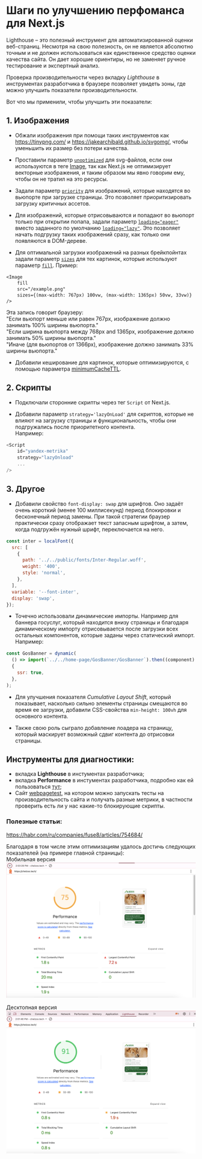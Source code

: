 # Шаги по улучшению перфоманса для Next.js

Lighthouse – это полезный инструмент для автоматизированной оценки веб-страниц. Несмотря на свою полезность, он не является абсолютно точным и не должен использоваться как единственное средство оценки качества сайта. Он дает хорошие ориентиры, но не заменяет ручное тестирование и экспертный анализ.

Проверка производительности через вкладку _Lighthouse_ в инструментах разработчика в браузере позволяет увидеть зоны, где можно улучшить показатели производительности.

Вот что мы применили, чтобы улучшить эти показатели:

## 1. Изображения

- Обжали изображения при помощи таких инструментов как https://tinypng.com/ и https://jakearchibald.github.io/svgomg/, чтобы уменьшить их размер без потери качества.

- Проставили параметр [`unoptimized`](https://nextjs.org/docs/pages/api-reference/components/image#unoptimized) для svg-файлов, если они используются в теге [Image](https://nextjs.org/docs/pages/api-reference/components/image), так как Next.js не оптимизирует векторные изображения, и таким образом мы явно говорим ему, чтобы он не тратил на это ресурсы.

- Задали параметр [`priority`](https://nextjs.org/docs/pages/api-reference/components/image#priority) для изображений, которые находятся во вьюпорте при загрузке страницы. Это позволяет приоритизировать загрузку критичных ассетов.

- Для изображений, которые отрисовываются и попадают во вьюпорт только при открытии попапа, задали параметр [`loading="eager"`](https://nextjs.org/docs/pages/api-reference/components/image#loading) вместо заданного по умолчанию [`loading="lazy"`](https://nextjs.org/docs/pages/api-reference/components/image#loading). Это позволяет начать подгрузку таких изображений сразу, как только они появляются в DOM-дереве.

- Для оптимальной загрузки изображений на разных брейкпойнтах задали параметр [`sizes`](https://nextjs.org/docs/pages/api-reference/components/image#sizes) для тех картинок, которые используют параметр [`fill`](https://nextjs.org/docs/pages/api-reference/components/image#fill). Пример:
```
<Image 
    fill 
    src="/example.png"
    sizes={(max-width: 767px) 100vw, (max-width: 1365px) 50vw, 33vw)}
/>
```
Эта запись говорит браузеру: <br/>
"Если вьюпорт меньше или равен 767px, изображение должно занимать 100% ширины вьюпорта."<br/>
"Если ширина вьюпорта между 768px and 1365px, изображение должно занимать 50% ширины вьюпорта."<br/>
"Иначе (для вьюпортов от 1366px), изображение должно занимать 33% ширины вьюпорта."

- Добавили кеширование для картинок, которые оптимизируются, с помощью параметра [minimumCacheTTL](https://nextjs.org/docs/pages/api-reference/components/image#minimumcachettl).

## 2. Скрипты 

- Подключали сторонние скрипты через тег `Script` от Next.js.

- Добавили параметр `strategy='lazyOnLoad'` для скриптов, которые не влияют на загрузку страницы и функциональность, чтобы они подгружались после приоритетного контента.  
Например:
```js
<Script
    id="yandex-metrika"
    strategy="lazyOnload"
    ...
/>
```

## 3. Другое

- Добавили свойство `font-display: swap` для шрифтов. Оно задаёт очень короткий (менее 100 миллисекунд) период блокировки и бесконечный период замены. При такой стратегии браузер практически сразу отображает текст запасным шрифтом, а затем, когда подгружён нужный шрифт, переключается на него.

```js
const inter = localFont({
  src: [
    {
      path: '../../public/fonts/Inter-Regular.woff',
      weight: '400',
      style: 'normal',
    },
  ],
  variable: '--font-inter',
  display: 'swap',
});
```

- Точечно использовали динамические импорты.
Например для баннера госуслуг, который находится внизу страницы и благодаря динамическому импорту отрисовывается после загрузки всех остальных компонентов, которые заданы через статический импорт.
Например: 

```js
const GosBanner = dynamic(
  () => import(`../../home-page/GosBanner/GosBanner`).then((component) => component.GosBanner),
  {
    ssr: true,
  },
);
```

- Для улучшения показателя _Cumulative Layout Shift_, который показывает, насколько сильно элементы страницы смещаются во время ее загрузки, добавили CSS-свойства `min-height: 100vh` для основного контента. 

- Также свою роль сыграло добавление лоадера на страницу, который маскирует возможный сдвиг контента до отрисовки страницы.

## Инструменты для диагностики:
- вкладка **Lighthouse** в инстументах разработчика;
- вкладка **Performance** в инстументах разработчика, подробно как ей пользоваться [тут](https://www.debugbear.com/blog/lcp-request-discovery);
- Сайт [webpagetest](https://www.webpagetest.org/), на котором можно запускать тесты на производительность сайта и получать разные метрики, в частности проверить есть ли у нас какие-то блокирующие скрипты. 

### Полезные статьи:
https://habr.com/ru/companies/fuse8/articles/754684/


Благодаря в том числе этим оптимизациям удалось достичь следующих показателей (на примере главной страницы):<br/>
Мобильная версия
![image info](./images/lighthouse-mobile.png)<br/>

Десктопная версия
![image info](./images/lighthouse-desktop.png)<br/>
